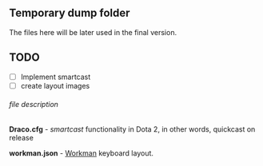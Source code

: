 ## Temporary dump folder
The files here will be later used in the final version.

## TODO

 - [ ] Implement smartcast
 - [ ] create layout images

###### file description

**Draco.cfg** - *smartcast* functionality in Dota 2, in other words, quickcast on release

**workman.json** - [Workman](http://workmanlayout.com) keyboard layout.
